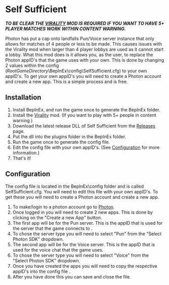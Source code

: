# Self Sufficient
***TO BE CLEAR THE [VIRALITY](https://thunderstore.io/c/content-warning/p/MaxWasUnavailable/Virality/) MOD IS REQUIRED IF YOU WANT TO HAVE 5+ PLAYER MATCHES WORK WITHIN CONTENT WARNING.***

Photon has put a cap onto landfalls Pun/Voice server instance that only allows for matches of 4 people or less to be made.
This causes issues with the Virality mod when larger than 4 player lobbys are used as it cannot start a lobby.
What this mod does is it allows you, as the user, to replace the Photon appID's that the game uses with your own.
This is done by changing 2 values within the config (*RootGameDirectory*\BepInEx\config\SelfSufficient.cfg) to your own appID's.
To get your own appID's you will need to create a Photon account and create a new app. This is a simple process and is free.

## Installation
1. Install BepInEx, and run the game once to generate the BepInEx folder.
2. Install the [Virality](https://thunderstore.io/c/content-warning/p/MaxWasUnavailable/Virality/) mod. (If you want to play with 5+ people in content warning.)
3. Download the latest release DLL of Self Sufficient from the [Releases](https://github.com/C0mputery/SelfSufficient/releases) page.
4. Put the dll into the plugins folder in the BepInEx folder.
5. Run the game once to generate the config file.
6. Edit the config file with your own appID's. (See [Configuration](#Configuration) for more information.)
7. That's it!

## Configuration
The config file is located in the BepInEx\config folder and is called SelfSufficient.cfg.
You will need to edit this file with your own appID's. To get these you will need to create a Photon account and create a new app.

1. To make/login to a photon account go to [Photon](https://id.photonengine.com/account/).
2. Once logged in you will need to create 2 new apps. This is done by clicking on the "Create a new App" button.
3. The first app will be for the Pun server. This is the appID that is used for the server that the game connects to	.
4. To chose the server type you will need to select "Pun" from the "Select Photon SDK" dropdown.
5. The second app will be for the Voice server. This is the appID that is used for the voice chat that the game uses.
6. To chose the server type you will need to select "Voice" from the "Select Photon SDK" dropdown.
7. Once you have created the apps you will need to copy the respective appID's into the config file	.
8. After you have done this you can save and close the file.

